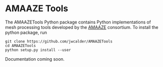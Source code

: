# AMAAZE Tools

The AMAAZETools Python package contains Python implementations of mesh processing tools developed by the [AMAAZE](https://amaaze.umn.edu/) consortium. To install the python package, run 

```
git clone https://github.com/jwcalder/AMAAZETools
cd AMAAZETools
python setup.py install --user
```

Documentation coming soon.
